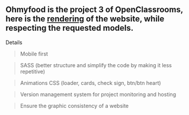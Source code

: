 Ohmyfood is the project 3 of OpenClassrooms, here is the <a href="https://alisonbcp.github.io/">rendering</a> of the website, while respecting the requested models.
--------

Details

> Mobile first

> SASS (better structure and simplify the code by making it less repetitive)

> Animations CSS (loader, cards, check sign, btn/btn heart)

> Version management system for project monitoring and hosting

> Ensure the graphic consistency of a website
